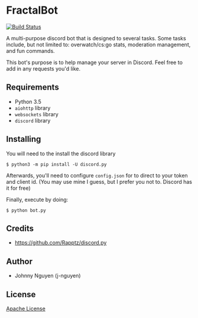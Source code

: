 # FractalBot

[![Build Status](https://travis-ci.org/j-nguyen/FractalBot)]()

A multi-purpose discord bot that is designed to several tasks. Some tasks include, but not limited to: overwatch/cs:go stats, moderation management, and fun commands.

This bot's purpose is to help manage your server in Discord. Feel free to add in any requests you'd like.

## Requirements

* Python 3.5
* `aiohttp` library
* `websockets` library
* `discord` library

## Installing

You will need to the install the discord library

`$ python3 -m pip install -U discord.py`

Afterwards, you'll need to configure `config.json` for to direct to your token and client id. (You may use mine I guess, but I prefer you not to. Discord has it for free)

Finally, execute by doing:

`$ python bot.py`

## Credits

* https://github.com/Rapptz/discord.py

## Author

* Johnny Nguyen (j-nguyen)

## License

[Apache License](https://github.com/j-nguyen/FractalBot/blob/master/LICENSE)
